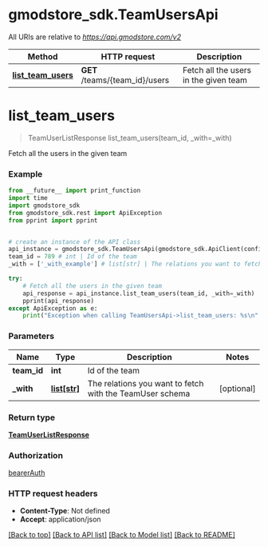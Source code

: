 # gmodstore_sdk.TeamUsersApi

All URIs are relative to *https://api.gmodstore.com/v2*

Method | HTTP request | Description
------------- | ------------- | -------------
[**list_team_users**](TeamUsersApi.md#list_team_users) | **GET** /teams/{team_id}/users | Fetch all the users in the given team

# **list_team_users**
> TeamUserListResponse list_team_users(team_id, _with=_with)

Fetch all the users in the given team

### Example
```python
from __future__ import print_function
import time
import gmodstore_sdk
from gmodstore_sdk.rest import ApiException
from pprint import pprint


# create an instance of the API class
api_instance = gmodstore_sdk.TeamUsersApi(gmodstore_sdk.ApiClient(configuration))
team_id = 789 # int | Id of the team
_with = ['_with_example'] # list[str] | The relations you want to fetch with the TeamUser schema (optional)

try:
    # Fetch all the users in the given team
    api_response = api_instance.list_team_users(team_id, _with=_with)
    pprint(api_response)
except ApiException as e:
    print("Exception when calling TeamUsersApi->list_team_users: %s\n" % e)
```

### Parameters

Name | Type | Description  | Notes
------------- | ------------- | ------------- | -------------
 **team_id** | **int**| Id of the team | 
 **_with** | [**list[str]**](str.md)| The relations you want to fetch with the TeamUser schema | [optional] 

### Return type

[**TeamUserListResponse**](TeamUserListResponse.md)

### Authorization

[bearerAuth](../README.md#bearerAuth)

### HTTP request headers

 - **Content-Type**: Not defined
 - **Accept**: application/json

[[Back to top]](#) [[Back to API list]](../README.md#documentation-for-api-endpoints) [[Back to Model list]](../README.md#documentation-for-models) [[Back to README]](../README.md)

